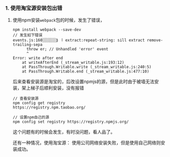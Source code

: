 ### 1. 使用淘宝源安装包出错

1. 使用npm安装`webpack`包的时候，发生了错误，

   ```
   npm install webpack --save-dev
   // 发生如下错误
   events.js:160░░░░░░⸩ ⠸ extract:repeat-string: sill extract remove-trailing-sepa
         throw er; // Unhandled 'error' event
         ^
   Error: write after end
       at writeAfterEnd (_stream_writable.js:193:12)
       at PassThrough.Writable.write (_stream_writable.js:240:5)
       at PassThrough.Writable.end (_stream_writable.js:477:10)
   ```

   后来查看安装源是淘宝的，后改设置npmjs的源，但是此时由于被墙无法安装，架上梯子后顺利安装，没有报错

   ```
   // 查看安装源
   npm config get registry 	
   https://registry.npm.taobao.org/

   // 设置npm自己的源
   npm config set registry https://registry.npmjs.org/
   ```

   这个问题有的时候会发生，有时没问题，看人品了。

   还有一种情况，使用淘宝源： 使用公司网络安装失败，但是使用自己网络则安装成功。

